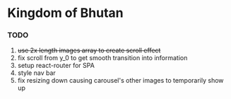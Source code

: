 # Kingdom of Bhutan

### TODO
  1. ~~use 2x length images array to create scroll effect~~
  2. fix scroll from y_0 to get smooth transition into information
  3. setup react-router for SPA
  4. style nav bar
  5. fix resizing down causing carousel's other images to temporarily show up
